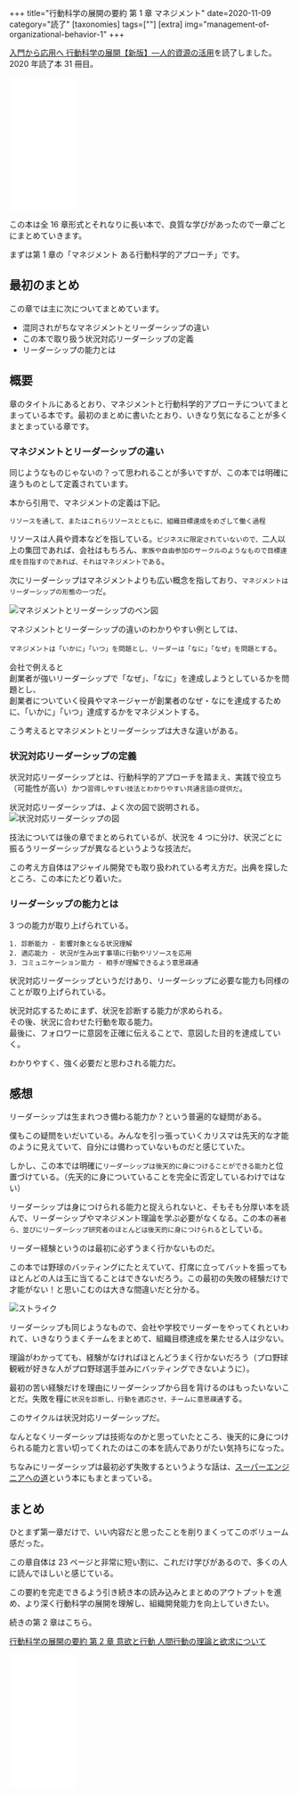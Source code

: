 +++
title="行動科学の展開の要約 第 1 章 マネジメント"
date=2020-11-09
category="読了"
[taxonomies]
tags=[""]
[extra]
img="management-of-organizational-behavior-1"
+++

[入門から応用へ 行動科学の展開【新版】―人的資源の活用](https://amzn.to/3kgdcxH)を読了しました。2020 年読了本 31 冊目。

<iframe style="width:120px;height:240px;" marginwidth="0" marginheight="0" scrolling="no" frameborder="0" src="//rcm-fe.amazon-adsystem.com/e/cm?lt1=_blank&bc1=000000&IS2=1&bg1=FFFFFF&fc1=000000&lc1=0000FF&t=birdmangai-22&language=ja_JP&o=9&p=8&l=as4&m=amazon&f=ifr&ref=as_ss_li_til&asins=4820116843&linkId=9cfa3a02d9a207096d2e50aa06a2ba80"></iframe>

この本は全 16 章形式とそれなりに長い本で、良質な学びがあったので一章ごとにまとめていきます。

まずは第 1 章の「マネジメント ある行動科学的アプローチ」です。

## 最初のまとめ

この章では主に次についてまとめています。

* 混同されがちなマネジメントとリーダーシップの違い
* この本で取り扱う状況対応リーダーシップの定義
* リーダーシップの能力とは

## 概要

章のタイトルにあるとおり、マネジメントと行動科学的アプローチについてまとまっている本です。最初のまとめに書いたとおり、いきなり気になることが多くまとまっている章です。

### マネジメントとリーダーシップの違い

同じようなものじゃないの？って思われることが多いですが、この本では明確に違うものとして定義されています。

本から引用で、マネジメントの定義は下記。
```
リソースを通して、またはこれらリソースとともに、組織目標達成をめざして働く過程
```

リソースは人員や資本などを指している。`ビジネスに限定されていないので、`二人以上の集団であれば、会社はもちろん、`家族や自由参加のサークルのようなもので目標達成を目指すのであれば、それはマネジメントである`。

次にリーダーシップはマネジメントよりも広い概念を指しており、`マネジメントはリーダーシップの形態の一つ`だ。

![マネジメントとリーダーシップのベン図](/img/content/management-of-organizational-behavior/2.jpg)

マネジメントとリーダーシップの違いのわかりやすい例としては、

`マネジメントは「いかに」「いつ」を問題とし、リーダーは「なに」「なぜ」を問題とする`。

会社で例えると  
創業者が強いリーダーシップで「なぜ」、「なに」を達成しようとしているかを問題とし、  
創業者についていく役員やマネージャーが創業者のなぜ・なにを達成するために、「いかに」「いつ」達成するかをマネジメントする。

こう考えるとマネジメントとリーダーシップは大きな違いがある。

### 状況対応リーダーシップの定義

状況対応リーダーシップとは、行動科学的アプローチを踏まえ、実践で役立ち（可能性が高い）かつ`習得しやすい技法とわかりやすい共通言語の提供だ`。

状況対応リーダーシップは、よく次の図で説明される。
![状況対応リーダーシップの図](/img/content/management-of-organizational-behavior/1.jpg)

技法については後の章でまとめられているが、状況を 4 つに分け、状況ごとに振るうリーダーシップが異なるというような技法だ。

この考え方自体はアジャイル開発でも取り扱われている考え方だ。出典を探したところ、この本にたどり着いた。

### リーダーシップの能力とは

3 つの能力が取り上げられている。

```
1. 診断能力 - 影響対象となる状況理解
2. 適応能力 - 状況が生み出す事項に行動やリソースを応用
3. コミュニケーション能力 - 相手が理解できるよう意思疎通
```

状況対応リーダーシップというだけあり、リーダーシップに必要な能力も同様のことが取り上げられている。

状況対応するためにまず、状況を診断する能力が求められる。  
その後、状況に合わせた行動を取る能力。  
最後に、フォロワーに意図を正確に伝えることで、意図した目的を達成していく。

わかりやすく、強く必要だと思わされる能力だ。

## 感想

リーダーシップは生まれつき備わる能力か？という普遍的な疑問がある。

僕もこの疑問をいだいている。みんなを引っ張っていくカリスマは先天的な才能のように見えていて、自分には備わっていないものだと感じていた。

しかし、この本では明確に`リーダーシップは後天的に身につけることができる能力`と位置づけている。（先天的に身についていることを完全に否定しているわけではない）

リーダーシップは身につけられる能力と捉えられないと、そもそも分厚い本を読んで、リーダーシップやマネジメント理論を学ぶ必要がなくなる。この本の`著者ら、並びにリーダーシップ研究者のほとんどは後天的に身につけられる`としている。

リーダー経験というのは最初に必ずうまく行かないものだ。

この本では野球のバッティングにたとえていて、打席に立ってバットを振ってもほとんどの人は玉に当てることはできないだろう。この最初の失敗の経験だけで才能がない！と思いこむのは大きな間違いだと分かる。

![ストライク](/img/content/management-of-organizational-behavior/3.png)

リーダーシップも同じようなもので、会社や学校でリーダーをやってくれといわれて、いきなりうまくチームをまとめて、組織目標達成を果たせる人は少ない。

理論がわかってても、経験がなければほとんどうまく行かないだろう（プロ野球観戦が好きな人がプロ野球選手並みにバッティングできないように）。

最初の苦い経験だけを理由にリーダーシップから目を背けるのはもったいないことだ。失敗を糧に`状況を診断し、行動を適応させ、チームに意思疎通`する。

このサイクルは状況対応リーダーシップだ。

なんとなくリーダーシップは技術なのかと思っていたところ、後天的に身につけられる能力と言い切ってくれたのはこの本を読んでありがたい気持ちになった。

ちなみにリーダーシップは最初必ず失敗するというような話は、[スーパーエンジニアへの道](https://amzn.to/2Ij2p9d)という本にもまとまっている。

## まとめ

ひとまず第一章だけで、いい内容だと思ったことを削りまくってこのボリューム感だった。

この章自体は 23 ページと非常に短い割に、これだけ学びがあるので、多くの人に読んでほしいと感じている。

この要約を完走できるよう引き続き本の読み込みとまとめのアウトプットを進め、より深く行動科学の展開を理解し、組織開発能力を向上していきたい。

続きの第 2 章はこちら。

[行動科学の展開の要約 第 2 章 意欲と行動 人間行動の理論と欲求について](https://books-io.info/management-of-organizational-behavior-2/)

<iframe style="width:120px;height:240px;" marginwidth="0" marginheight="0" scrolling="no" frameborder="0" src="//rcm-fe.amazon-adsystem.com/e/cm?lt1=_blank&bc1=000000&IS2=1&bg1=FFFFFF&fc1=000000&lc1=0000FF&t=birdmangai-22&language=ja_JP&o=9&p=8&l=as4&m=amazon&f=ifr&ref=as_ss_li_til&asins=4820116843&linkId=9cfa3a02d9a207096d2e50aa06a2ba80"></iframe><br>
